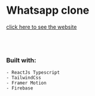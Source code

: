 ﻿# Whatsapp clone

<a href ="https://whats-app-clone-z.herokuapp.com/"> click here to see the website </a>

<br>
<br>


### Built with:

	- ReactJs Typescript
	- TailwindCss
	- Framer Motion
	- Firebase
  



	

